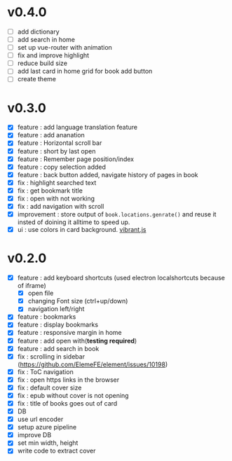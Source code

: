 # v0.4.0

- [ ] add dictionary
- [ ] add search in home
- [ ] set up vue-router with animation
- [ ] fix and improve highlight
- [ ] reduce build size
- [ ] add last card in home grid for book add button
- [ ] create theme

# v0.3.0

- [x] feature : add language translation feature
- [x] feature : add ananation
- [x] feature : Horizontal scroll bar
- [x] feature : short by last open
- [x] feature : Remember page position/index
- [x] feature : copy selection added
- [x] feature : back button added, navigate history of pages in book
- [x] fix : highlight searched text
- [x] fix : get bookmark title
- [x] fix : open with not working
- [x] fix : add navigation with scroll
- [x] improvement : store output of `book.locations.genrate()` and reuse it insted of doining it alltime to speed up.
- [x] ui : use colors in card background. [vibrant.js](https://jariz.github.io/vibrant.js/)

# v0.2.0

- [x] feature : add keyboard shortcuts (used electron localshortcuts because of iframe)
  - [x] open file
  - [x] changing Font size (ctrl+up/down)
  - [x] navigation left/right
- [x] feature : bookmarks
- [x] feature : display bookmarks
- [x] feature : responsive margin in home
- [x] feature : add open with(**testing required**)
- [x] feature : add search in book
- [x] fix : scrolling in sidebar (<https://github.com/ElemeFE/element/issues/10198>)
- [x] fix : ToC navigation
- [x] fix : open https links in the browser
- [x] fix : default cover size
- [x] fix : epub without cover is not opening
- [x] fix : title of books goes out of card
- [x] DB
- [x] use url encoder
- [x] setup azure pipeline
- [x] improve DB
- [x] set min width, height
- [x] write code to extract cover
